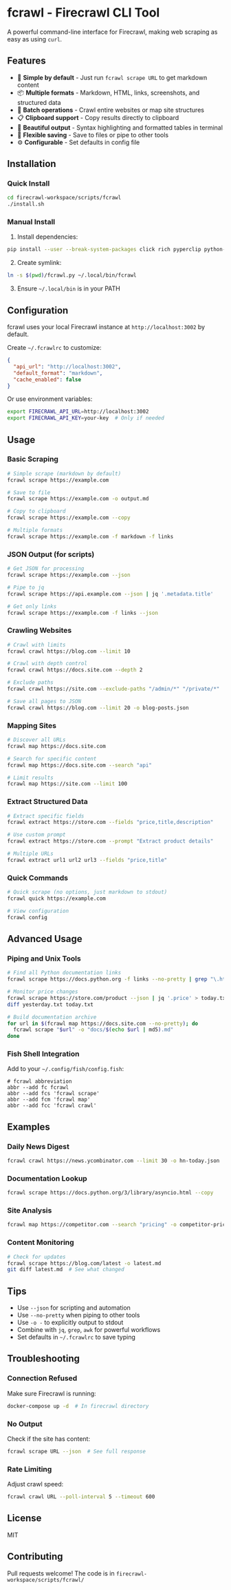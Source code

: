 # fcrawl - Firecrawl CLI Tool

A powerful command-line interface for Firecrawl, making web scraping as easy as using `curl`.

## Features

- 🚀 **Simple by default** - Just run `fcrawl scrape URL` to get markdown content
- 📦 **Multiple formats** - Markdown, HTML, links, screenshots, and structured data
- 🔄 **Batch operations** - Crawl entire websites or map site structures
- 📋 **Clipboard support** - Copy results directly to clipboard
- 🎨 **Beautiful output** - Syntax highlighting and formatted tables in terminal
- 💾 **Flexible saving** - Save to files or pipe to other tools
- ⚙️ **Configurable** - Set defaults in config file

## Installation

### Quick Install

```bash
cd firecrawl-workspace/scripts/fcrawl
./install.sh
```

### Manual Install

1. Install dependencies:
```bash
pip install --user --break-system-packages click rich pyperclip python-dotenv firecrawl-py
```

2. Create symlink:
```bash
ln -s $(pwd)/fcrawl.py ~/.local/bin/fcrawl
```

3. Ensure `~/.local/bin` is in your PATH

## Configuration

fcrawl uses your local Firecrawl instance at `http://localhost:3002` by default.

Create `~/.fcrawlrc` to customize:
```json
{
  "api_url": "http://localhost:3002",
  "default_format": "markdown",
  "cache_enabled": false
}
```

Or use environment variables:
```bash
export FIRECRAWL_API_URL=http://localhost:3002
export FIRECRAWL_API_KEY=your-key  # Only if needed
```

## Usage

### Basic Scraping

```bash
# Simple scrape (markdown by default)
fcrawl scrape https://example.com

# Save to file
fcrawl scrape https://example.com -o output.md

# Copy to clipboard
fcrawl scrape https://example.com --copy

# Multiple formats
fcrawl scrape https://example.com -f markdown -f links
```

### JSON Output (for scripts)

```bash
# Get JSON for processing
fcrawl scrape https://example.com --json

# Pipe to jq
fcrawl scrape https://api.example.com --json | jq '.metadata.title'

# Get only links
fcrawl scrape https://example.com -f links --json
```

### Crawling Websites

```bash
# Crawl with limits
fcrawl crawl https://blog.com --limit 10

# Crawl with depth control
fcrawl crawl https://docs.site.com --depth 2

# Exclude paths
fcrawl crawl https://site.com --exclude-paths "/admin/*" "/private/*"

# Save all pages to JSON
fcrawl crawl https://blog.com --limit 20 -o blog-posts.json
```

### Mapping Sites

```bash
# Discover all URLs
fcrawl map https://docs.site.com

# Search for specific content
fcrawl map https://docs.site.com --search "api"

# Limit results
fcrawl map https://site.com --limit 100
```

### Extract Structured Data

```bash
# Extract specific fields
fcrawl extract https://store.com --fields "price,title,description"

# Use custom prompt
fcrawl extract https://store.com --prompt "Extract product details"

# Multiple URLs
fcrawl extract url1 url2 url3 --fields "price,title"
```

### Quick Commands

```bash
# Quick scrape (no options, just markdown to stdout)
fcrawl quick https://example.com

# View configuration
fcrawl config
```

## Advanced Usage

### Piping and Unix Tools

```bash
# Find all Python documentation links
fcrawl scrape https://docs.python.org -f links --no-pretty | grep "\.html"

# Monitor price changes
fcrawl scrape https://store.com/product --json | jq '.price' > today.txt
diff yesterday.txt today.txt

# Build documentation archive
for url in $(fcrawl map https://docs.site.com --no-pretty); do
  fcrawl scrape "$url" -o "docs/$(echo $url | md5).md"
done
```

### Fish Shell Integration

Add to your `~/.config/fish/config.fish`:
```fish
# fcrawl abbreviation
abbr --add fc fcrawl
abbr --add fcs 'fcrawl scrape'
abbr --add fcm 'fcrawl map'
abbr --add fcc 'fcrawl crawl'
```

## Examples

### Daily News Digest
```bash
fcrawl crawl https://news.ycombinator.com --limit 30 -o hn-today.json
```

### Documentation Lookup
```bash
fcrawl scrape https://docs.python.org/3/library/asyncio.html --copy
```

### Site Analysis
```bash
fcrawl map https://competitor.com --search "pricing" -o competitor-pricing-pages.json
```

### Content Monitoring
```bash
# Check for updates
fcrawl scrape https://blog.com/latest -o latest.md
git diff latest.md  # See what changed
```

## Tips

- Use `--json` for scripting and automation
- Use `--no-pretty` when piping to other tools
- Use `-o -` to explicitly output to stdout
- Combine with `jq`, `grep`, `awk` for powerful workflows
- Set defaults in `~/.fcrawlrc` to save typing

## Troubleshooting

### Connection Refused
Make sure Firecrawl is running:
```bash
docker-compose up -d  # In firecrawl directory
```

### No Output
Check if the site has content:
```bash
fcrawl scrape URL --json  # See full response
```

### Rate Limiting
Adjust crawl speed:
```bash
fcrawl crawl URL --poll-interval 5 --timeout 600
```

## License

MIT

## Contributing

Pull requests welcome! The code is in `firecrawl-workspace/scripts/fcrawl/`